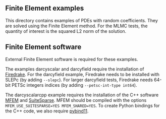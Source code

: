 ## Finite Element examples

This directory contains examples of PDEs with random coefficients. They are solved using the Finite Element method. For the MLMC tests, the quantity of interest is the squared L2 norm of the solution. 

## Finite Element software

External Finite Element software is required for these examples. 

The examples darcyscalar and darcyfield require the installation of [Firedrake](https://www.firedrakeproject.org/download.html). For the darcyfield example, Firedrake needs to be installed with SLEPc (by adding `--slepc`). For larger darcyfield tests, Firedrake needs 64-bit PETSc integers indices (by adding `--petsc-int-type int64`). 

The darcyscalarcpp example requires the installation of the C++ software [MFEM](https://github.com/mfem/mfem) and [SuiteSparse](https://github.com/DrTimothyAldenDavis/SuiteSparse). MFEM should be compiled with the options `MFEM_USE_SUITESPARSE=YES MFEM_SHARED=YES`. To create Python bindings for the C++ code, we also require [pybind11](https://pybind11.readthedocs.io/en/stable/intro.html). 
